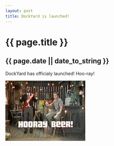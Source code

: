 ```yaml
---
layout: post
title: DockYard is launched!
---
```


# {{ page.title }}
## {{ page.date || date_to_string }}

DockYard has officialy launched! Hoo-ray!

![Hoo-ray!](/images/hooraybeer.jpg)

